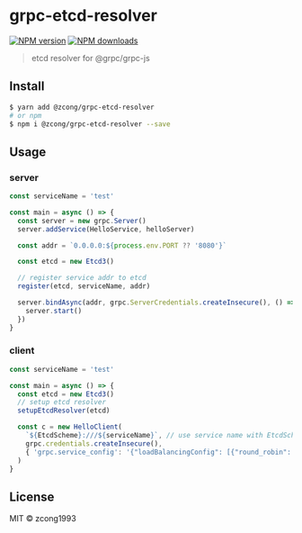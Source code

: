 # grpc-etcd-resolver

[![NPM version](https://img.shields.io/npm/v/@zcong/grpc-etcd-resolver.svg?style=flat)](https://npmjs.com/package/@zcong/grpc-etcd-resolver) [![NPM downloads](https://img.shields.io/npm/dm/@zcong/grpc-etcd-resolver.svg?style=flat)](https://npmjs.com/package/@zcong/grpc-etcd-resolver)

> etcd resolver for @grpc/grpc-js

## Install

```bash
$ yarn add @zcong/grpc-etcd-resolver
# or npm
$ npm i @zcong/grpc-etcd-resolver --save
```

## Usage

### server

```ts
const serviceName = 'test'

const main = async () => {
  const server = new grpc.Server()
  server.addService(HelloService, helloServer)

  const addr = `0.0.0.0:${process.env.PORT ?? '8080'}`

  const etcd = new Etcd3()

  // register service addr to etcd
  register(etcd, serviceName, addr)

  server.bindAsync(addr, grpc.ServerCredentials.createInsecure(), () => {
    server.start()
  })
}
```

### client

```ts
const serviceName = 'test'

const main = async () => {
  const etcd = new Etcd3()
  // setup etcd resolver
  setupEtcdResolver(etcd)

  const c = new HelloClient(
    `${EtcdScheme}:///${serviceName}`, // use service name with EtcdScheme
    grpc.credentials.createInsecure(),
    { 'grpc.service_config': '{"loadBalancingConfig": [{"round_robin": {}}]}' } // use round_robin lb
  )
}
```

## License

MIT &copy; zcong1993
